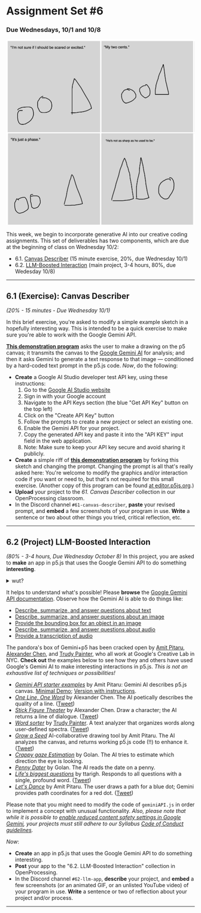 # Assignment Set #6

### Due Wednesdays, 10/1 and 10/8

![gemini.png](img/newyorker_gemini.png)

This week, we begin to incorporate generative AI into our creative coding assignments. This set of deliverables has two components, which are due at the beginning of class on Wednesday 10/2:

* 6.1. [Canvas Describer](https://openprocessing.org/class/93074/#/c/94365) (15 minute exercise, 20%, due Wednesday 10/1)
* 6.2. [LLM-Boosted Interaction](https://openprocessing.org/class/93074/#/c/94366) (main project, 3-4 hours, 80%, due Wedesday 10/8)

--- 

## 6.1 (Exercise): Canvas Describer

*(20% - 15 minutes - Due Wednesday 10/1)* 

In this brief exercise, you're asked to modify a simple example sketch in a hopefully interesting way. This is intended to be a quick exercise to make sure you're able to work with the Google Gemini API.  

[**This demonstration program**](https://openprocessing.org/sketch/2369075) asks the user to make a drawing on the p5 canvas; it transmits the canvas to the [Google Gemini AI](https://ai.google.dev/gemini-api/docs) for analysis; and then it asks Gemini to generate a text response to that image — conditioned by a hard-coded text prompt in the p5.js code. *Now*, do the following: 

* **Create** a Google AI Studio developer test API key, using these instructions: 
  1. Go to the [Google AI Studio website](https://ai.google.dev/aistudio)
  2. Sign in with your Google account
  3. Navigate to the API Keys section (the blue "Get API Key" button on the top left)
  4. Click on the "Create API Key" button
  5. Follow the prompts to create a new project or select an existing one.
  6. Enable the Gemini API for your project.
  7. Copy the generated API key and paste it into the "API KEY" input field in the web application.
  8. Note: Make sure to keep your API key secure and avoid sharing it publicly.
* **Create** a simple riff of [**this demonstration program**](https://openprocessing.org/sketch/2369075) by forking this sketch and changing the prompt. Changing the prompt is all that's really asked here: You're welcome to modify the graphics and/or interaction code if you want or need to, but that's not required for this small exercise. (Another copy of this program can be found [at editor.p5js.org](https://editor.p5js.org/golan/sketches/7N3tolyPs).)
* **Upload** your project to the *61. Canvas Describer* collection in our OpenProcessing classroom. 
* In the Discord channel `#61-canvas-describer`, **paste** your revised prompt, and **embed** a few screenshots of your program in use. **Write** a sentence or two about other things you tried, critical reflection, etc. 

---

## 6.2 (Project) LLM-Boosted Interaction

*(80% - 3-4 hours, Due Wednesday October 8)* In this project, you are asked to **make** an app in p5.js that uses the Google Gemini API to do something **interesting**. 

<details><summary>wut?</summary>

![biu.jpg](img/biu.jpg)
</details>

It helps to understand what's possible! Please **browse** the [Google Gemini API documentation](https://ai.google.dev/gemini-api/docs/). Observe how the Gemini AI is able to do things like: 

* [Describe, summarize, and answer questions about text](https://ai.google.dev/gemini-api/docs/document-processing?lang=python#upload-document)
* [Describe, summarize, and answer questions about an image](https://ai.google.dev/gemini-api/docs/vision?lang=python#upload-image)
* [Provide the bounding box for an object in an image](https://ai.google.dev/gemini-api/docs/vision?lang=python#bbox)
* [Describe, summarize, and answer questions about audio](https://ai.google.dev/gemini-api/docs/audio?lang=python#upload-audio)
* [Provide a transcription of audio](https://ai.google.dev/gemini-api/docs/audio?lang=python#transcript)

The pandora's box of Gemini+p5 has been cracked open by [Amit Pitaru](https://pitaru.com/), [Alexander Chen](https://www.chenalexander.com/Bio), and [Trudy Painter](https://www.trudy.computer/), who all work at Google's Creative Lab in NYC. **Check out** the examples below to see how they and others have used Google's Gemini AI to make interesting interactions in p5.js. *This is not an exhaustive list of techniques or possibilities!*

* [*Gemini API starter examples*](https://x.com/pitaru/status/1819797112399511625) by Amit Pitaru: Gemini AI describes p5.js canvas. [Minimal Demo](https://editor.p5js.org/pitaru/sketches/Ixu00bucD); [Version with instructions](https://editor.p5js.org/pitaru/sketches/NSAqfrdJY).
* [*One Line, One Word*](https://editor.p5js.org/alexanderchen/sketches/UIPy0LXjm) by Alexander Chen. The AI poetically describes the quality of a line. ([Tweet](https://x.com/alexanderchen/status/1819939988676440241))
* [*Stick Figure Theater*](https://editor.p5js.org/alexanderchen/sketches/ndd3oqln2) by Alexander Chen. Draw a character; the AI returns a line of dialogue. ([Tweet](https://x.com/alexanderchen/status/1821011074658828481))
* [*Word sorter*](https://editor.p5js.org/trudypainter/sketches/cSN7DNnWG) by [Trudy Painter](https://www.trudy.computer/). A text analyzer that organizes words along user-defined spectra. ([Tweet](https://x.com/trudypainter/status/1820555477455167900))
* [*Grow a Seed*](https://editor.p5js.org/pitaru/sketches/z7Cq3HEtjo) AI-collaborative drawing tool by Amit Pitaru. The AI analyzes the canvas, and returns working p5.js code (!!) to enhance it. ([Tweet](https://x.com/pitaru/status/1821310018198642867))
* [*Crappy gaze Estimation*](https://editor.p5js.org/golan/sketches/sktetHnz8) by Golan. The AI tries to estimate which direction the eye is looking.
* [*Penny Dater*](https://editor.p5js.org/golan/sketches/x3oKtHYtP) by Golan. The AI reads the date on a penny. 
* [*Life's biggest questions*](https://editor.p5js.org/ttarigh/sketches/oibptLN-L) by ttarigh. Responds to all questions with a single, profound word. ([Tweet](https://x.com/tinaz0ne/status/1824153041597239433))
* [*Let's Dance*](https://editor.p5js.org/pitaru/sketches/-ujxN6JUr) by Amit Pitaru. The user draws a path for a blue dot; Gemini provides path coordinates for a red dot. ([Tweet](https://x.com/pitaru/status/1822453415013650768))

Please note that you might need to modify the code of `geminiAPI.js` in order to implement a concept with unusual functionality. *Also, please note that while it is possible to [enable reduced content safety settings in Google Gemini](https://ai.google.dev/gemini-api/docs/safety-settings#safety-filtering-per-request), your projects must still adhere to our Syllabus [Code of Conduct guidelines](https://github.com/golanlevin/60-212/blob/main/2024/syllabus/60-212_syllabus_fall2024.md#code-of-conduct).* 

*Now*: 

* **Create** an app in p5.js that uses the Google Gemini API to do something interesting.
* **Post** your app to the "6.2. LLM-Boosted Interaction" collection in OpenProcessing. 
* In the Discord channel `#62-llm-app`, **describe** your project, and **embed** a few screenshots (or an animated GIF, or an unlisted YouTube video) of your program in use. **Write** a sentence or two of reflection about your project and/or process.

---
